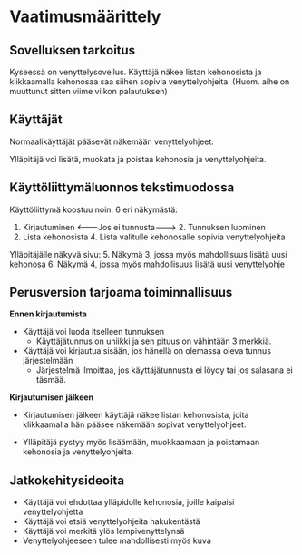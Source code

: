 # Vaatimusmäärittely

## Sovelluksen tarkoitus

Kyseessä on venyttelysovellus. Käyttäjä näkee listan kehonosista ja klikkaamalla kehonosaa saa siihen sopivia venyttelyohjeita. (Huom. aihe on muuttunut sitten viime viikon palautuksen)

## Käyttäjät
Normaalikäyttäjät pääsevät näkemään venyttelyohjeet.

Ylläpitäjä voi lisätä, muokata ja poistaa kehonosia ja venyttelyohjeita.

## Käyttöliittymäluonnos tekstimuodossa

Käyttöliittymä koostuu noin. 6 eri näkymästä:

1. Kirjautuminen   <---Jos ei tunnusta--->  2. Tunnuksen luominen
3. Lista kehonosista 4. Lista valitulle kehonosalle sopivia venyttelyohjeita

Ylläpitäjälle näkyvä sivu:
5. Näkymä 3, jossa myös mahdollisuus lisätä uusi kehonosa
6. Näkymä 4, jossa myös mahdollisuus lisätä uusi venyttelyohje

## Perusversion tarjoama toiminnallisuus

**Ennen kirjautumista**
- Käyttäjä voi luoda itselleen tunnuksen
	- Käyttäjätunnus on uniikki ja sen pituus on vähintään 3 merkkiä.
- Käyttäjä voi kirjautua sisään, jos hänellä on olemassa oleva tunnus järjestelmään
	- Järjestelmä ilmoittaa, jos käyttäjätunnusta ei löydy tai jos salasana ei täsmää.
	

**Kirjautumisen jälkeen**
- Kirjautumisen jälkeen käyttäjä näkee listan kehonosista, joita klikkaamalla hän pääsee näkemään sopivat venyttelyohjeet.

- Ylläpitäjä pystyy myös lisäämään, muokkaamaan ja poistamaan kehonosia ja venyttelyohjeita.


## Jatkokehitysideoita

- Käyttäjä voi ehdottaa ylläpidolle kehonosia, joille kaipaisi venyttelyohjetta
- Käyttäjä voi etsiä venyttelyohjeita hakukentästä
- Käyttäjä voi merkitä ylös lempivenyttelynsä
- Venyttelyohjeeseen tulee mahdollisesti myös kuva
